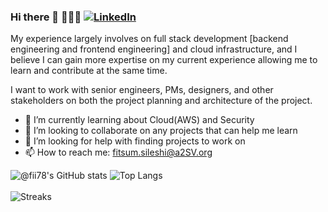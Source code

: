 ### Hi there 👋 👩🏾‍💻  [![LinkedIn](https://img.shields.io/badge/LinkedIn-blue?style=flat&logo=linkedin&labelColor=blue)](https://www.linkedin.com/in/fitsum-sileshi)

My experience largely involves on full stack development [backend engineering and frontend engineering] and cloud infrastructure, and I believe I can gain more expertise on my current experience allowing me to learn and contribute at the same time. 

I want to work with senior engineers, PMs, designers, and other stakeholders on both the project planning and architecture of the project.

- 🌱 I’m currently learning about Cloud(AWS) and Security 
- 👯 I’m looking to collaborate on any projects that can help me learn
- 🤔 I’m looking for help with finding projects to work on
- 📫 How to reach me: fitsum.sileshi@a2SV.org


![@fii78's GitHub stats](https://github-readme-stats.vercel.app/api?username=fii78&hide=stars,issues&count_private=true&show_icons=true&theme=transparent) 
![Top Langs](https://github-readme-stats.vercel.app/api/top-langs/?username=fii78&layout=compact)
<br><br>
![Streaks](https://github-readme-streak-stats.herokuapp.com/?user=fii78&theme=transparent") 


